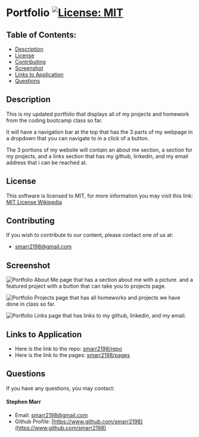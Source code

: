 # Portfolio [![License: MIT](https://img.shields.io/badge/License-MIT-yellow.svg)](https://opensource.org/licenses/MIT)

## Table of Contents:

- [Description](./README.md#description)
- [License](./README.md#license)
- [Contributing](./README.md#contributing)
- [Screenshot](./README.md#screenshot)
- [Links to Application](./README.md#links-to-application)
- [Questions](./README.md#questions)

## Description

This is my updated portfolio that displays all of my projects and homework from the coding bootcamp class so far.

It will have a navigation bar at the top that has the 3 parts of my webpage in a dropdown that you can navigate to in a click of a button.

The 3 portions of my website will contain an about me section, a section for my projects, and a links section that has my github, linkedin, and my email address that i can be reached at.

## License

This software is licensed to MIT, for more information you may visit this link:
[MIT License Wikipedia](https://en.wikipedia.org/wiki/MIT_License)

## Contributing

If you wish to contribute to our content, please contact one of us at:

- smarr2198@gmail.com

## Screenshot

![Portfolio About Me page that has a section about me with a picture. and a featured project with a button that can take you to projects page. ](./assets/img/newAboutMePage.png)

![Portfolio Projects page that has all homeworks and projects we have done in class so far. ](./assets/img/newProjectPage.png)

![Portfolio Links page that has links to my github, linkedin, and my email.](./assets/img/newLinksPage.png)

## Links to Application

- Here is the link to the repo: [smarr2198/repo](https://github.com/smarr2198/portfolio)
- Here is the link to the pages: [smarr2198/pages](https://smarr2198.github.io/portfolio/)

## Questions

If you have any questions, you may contact:

#### Stephen Marr

- Email: smarr2198@gmail.com
- Github Profile: [https://www.github.com/smarr2198](https://www.github.com/smarr2198)
